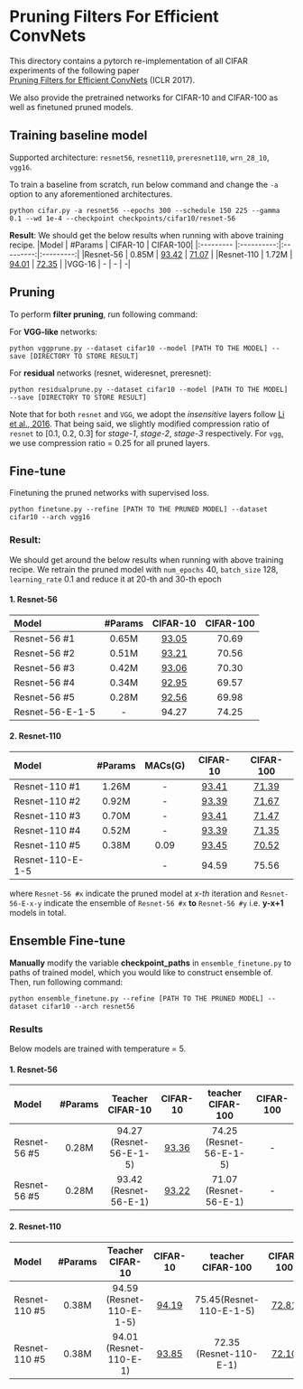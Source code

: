 # Pruning Filters For Efficient ConvNets

This directory contains a pytorch re-implementation of all CIFAR experiments of the following paper  
[Pruning Filters for Efficient ConvNets](https://arxiv.org/abs/1608.08710) (ICLR 2017).

We also provide the pretrained networks for CIFAR-10 and CIFAR-100 as well as finetuned pruned models.

## Training baseline model 

Supported architecture: `resnet56`, `resnet110`, `preresnet110`, `wrn_28_10`, `vgg16`.

To train a baseline from scratch, run below command and change the `-a` option to any aforementioned architectures.

```shell
python cifar.py -a resnet56 --epochs 300 --schedule 150 225 --gamma 0.1 --wd 1e-4 --checkpoint checkpoints/cifar10/resnet-56
```

**Result**: We should get the below results when running with above training recipe.
|Model      | #Params | CIFAR-10 | CIFAR-100|
|:--------- |:----------:|:---------:|:---------:|
|Resnet-56 | 0.85M  |   [93.42](https://drive.google.com/open?id=1Ak-KxWbPZNnZHJfrhJEVsXYaR70UmzMJ)    |  [71.07](https://drive.google.com/file/d/1iNpD_HUtaIM6NPkF51OOJA0K6yz1NWC5/view?usp=sharing)         |
|Resnet-110 |  1.72M |   [94.01](https://drive.google.com/file/d/1n6viesspfHl4qAFEkUD8g5Kd0a9QQO0o/view?usp=sharing)    |  [72.35](https://drive.google.com/file/d/1S3NtJM7b4dVhlm9HgRPqMUYFEvJj6bPq/view?usp=sharing)         |
|VGG-16     |     -      | -         | -|

## Pruning

To perform **filter pruning**, run following command:

For **VGG-like** networks:

```shell
python vggprune.py --dataset cifar10 --model [PATH TO THE MODEL] --save [DIRECTORY TO STORE RESULT]
```

For **residual** networks (resnet, wideresnet, preresnet): 
```shell
python residualprune.py --dataset cifar10 --model [PATH TO THE MODEL] --save [DIRECTORY TO STORE RESULT]
```

Note that for both `resnet` and `VGG`, we adopt the *insensitive* layers follow [Li et al., 2016](https://arxiv.org/abs/1608.08710). That being said, we slightly modified compression ratio of `resnet` to [0.1, 0.2, 0.3] for *stage-1*, *stage-2*, *stage-3* respectively. For `vgg`, we use compression ratio = 0.25 for all pruned layers.

## Fine-tune

Finetuning the pruned networks with supervised loss.

```shell
python finetune.py --refine [PATH TO THE PRUNED MODEL] --dataset cifar10 --arch vgg16
```

### Result:
We should get around the below results when running with above training recipe. We retrain the pruned model with `num_epochs` 40,  `batch_size` 128, `learning_rate` 0.1 and reduce it at 20-th and 30-th epoch

#### 1. Resnet-56

|Model      | #Params | CIFAR-10 | CIFAR-100|
|:--------- |:----------:|:---------:|:---------:|
|Resnet-56 #1 |     0.65M  |   [93.05](https://drive.google.com/open?id=1m71QYlEDHPaX5ueX1p7b5N931n_MroJy)    | 70.69        |
|Resnet-56 #2 |     0.51M  |   [93.21](https://drive.google.com/file/d/1-70MKowxBzIUgh03M6OlQ9L3RYwvy5s_/view?usp=sharing)    |  70.56         |
|Resnet-56 #3 |     0.42M  |   [93.06](https://drive.google.com/file/d/1-7qDS6T5h5oKDsYzo8_i32AMgACk_9C4/view?usp=sharing)    | 70.30         |
|Resnet-56 #4 |     0.34M  |   [92.95](https://drive.google.com/file/d/1-9_8Y9gNmY4kNbNgPSsjQ7-22rZ2VElQ/view?usp=sharing)    | 69.57         |
|Resnet-56 #5 |     0.28M  |   [92.56](https://drive.google.com/file/d/1-9daN9eKwGv6t8QeQ4bCJmXmRHwQ18Ys/view?usp=sharing)    | 69.98         |
|Resnet-56-E-1-5  |     -      |   94.27    | 74.25         |

#### 2. Resnet-110

|Model      | #Params | MACs(G) |CIFAR-10 | CIFAR-100|
|:--------- |:----------:|:---------:|:---------:|:---------:|
|Resnet-110 #1 |     1.26M  |  - | [93.41](https://drive.google.com/file/d/1-10W2X8v9SCG5LrC9zKCTEamPdo6hzSY/view?usp=sharing)    | [71.39](https://drive.google.com/file/d/1-0ODCiTebcraiEM7Gyv56pkVBuOp2Cpw/view?usp=sharing)         |
|Resnet-110 #2 |     0.92M  |   - | [93.39](https://drive.google.com/file/d/1-AuUTWLRCvVIUxV8-NBwp5BQcJ3aXKcF/view?usp=sharing)    | [71.67](https://drive.google.com/file/d/1-1CoHHkToyunGROiE_DE_Lph-mXf378s/view?usp=sharing)         |
|Resnet-110 #3 |     0.70M  |   - | [93.41](https://drive.google.com/file/d/1-BC11kPo_SAXxDVWbiUC3Tr-sVA2uxGt/view?usp=sharing)    | [71.47](https://drive.google.com/file/d/1-4wxnrEW5kagykVDTAE_KNSz1dJ-yarD/view?usp=sharing)        |
|Resnet-110 #4 |     0.52M  |   - | [93.39](https://drive.google.com/file/d/1-EEgrp9FymLpa3cTgCfzMGDGNE36MQOI/view?usp=sharing)    | [71.35](https://drive.google.com/file/d/1-8UNXlEFY-YjubOYpQ57AToIiIHdmPN4/view?usp=sharing)         |
|Resnet-110 #5 |     0.38M  |   0.09 | [93.45](https://drive.google.com/file/d/1-N3-YdXMXDVPm512FufKfZmTqCTNabG1/view?usp=sharing)    | [70.52](https://drive.google.com/file/d/1-8WJhJ_kco7x0jSx9cqzsVQ4CQQBkPmz/view?usp=sharing)         |
|Resnet-110-E-1-5  |          |   - |94.59    |  75.56        |

where `Resnet-56 #x` indicate the pruned model at *x-th* iteration and `Resnet-56-E-x-y` indicate the ensemble of `Resnet-56 #x` **to** `Resnet-56 #y` i.e. **y-x+1** models in total.
## Ensemble Fine-tune

**Manually** modify the variable **checkpoint_paths** in `ensemble_finetune.py` to paths of trained model, which you would like to construct ensemble of. Then, run following command:

```shell
python ensemble_finetune.py --refine [PATH TO THE PRUNED MODEL] --dataset cifar10 --arch resnet56 
```

### Results

Below models are trained with temperature = 5.

#### 1. Resnet-56

|Model      | #Params | Teacher CIFAR-10 | CIFAR-10 | teacher CIFAR-100| CIFAR-100|
|:--------- |:----------:|:---------:|:---------:|:---------:|:---------:|
|Resnet-56 #5 |     0.28M  |   94.27 (Resnet-56-E-1-5)   | [93.36](https://drive.google.com/file/d/1-CuZfD5t8cFRoOj6wuFOdo10bgEvOlov/view?usp=sharing)  | 74.25 (Resnet-56-E-1-5) | - |
|Resnet-56 #5 |     0.28M  |   93.42 (Resnet-56-E-1)   | [93.22](https://drive.google.com/file/d/1-C773-mPqLpRFIWTwzTjg35WlEEvRmT9/view?usp=sharing)  | 71.07 (Resnet-56-E-1) | - |

#### 2. Resnet-110

|Model      | #Params | Teacher CIFAR-10 | CIFAR-10 | teacher CIFAR-100| CIFAR-100|
|:--------- |:----------:|:---------:|:---------:|:---------:|:---------:|
|Resnet-110 #5 |     0.38M  |   94.59 (Resnet-110-E-1-5)   | [94.19](https://drive.google.com/file/d/1-NBKBvS5skQ3p-bdFP5YCoxpF4_33ujm/view?usp=sharing)  | 75.45(Resnet-110-E-1-5) | [72.81](https://drive.google.com/file/d/1zRl15foqN44edaemLrUtmoBlAdce18eS/view?usp=sharing) |
|Resnet-110 #5 |     0.38M  |   94.01 (Resnet-110-E-1)   | [93.85](https://drive.google.com/file/d/1-NG4BxP1symyDVE7uJISwKSsxWj_Obn2/view?usp=sharing)  | 72.35 (Resnet-110-E-1)| [72.10](https://drive.google.com/file/d/1-C9suhbp1zRMwqr8UE9TkCISOHbzKVjk/view?usp=sharing) |